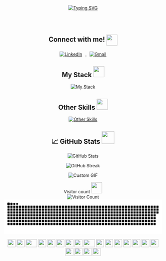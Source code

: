 <div align="center">

  <!-- Typing SVG -->
  <a href="https://git.io/typing-svg">
    <img src="https://readme-typing-svg.demolab.com?font=Fira+Code&weight=600&size=40&duration=3000&pause=800&color=e38c14&center=true&vCenter=true&width=1000&lines=Hi%2C+I'm+Billy;I'm+a+Full+Stack+Software+Engineer;I+like+to+create+cool+things" alt="Typing SVG" />
  </a>
  
  <br><br>

  <!-- Connect with me section -->
 <h2 align="center">Connect with me! 
  <img src="https://cultofthepartyparrot.com/parrots/hd/stableparrot.gif" width="35" height="35" style="vertical-align: middle;"/>
</h2>

<p align="center">
  <a href="https://www.linkedin.com/in/billystorm/" target="_blank">
    <img src="https://github.com/user-attachments/assets/b199ea1f-703c-42c4-83aa-2a156a276857" alt="LinkedIn" height="50" width="50" style="vertical-align: middle; margin-right: 10px;"/>
  </a>

  <a href="mailto:your-billstormbiz@gmail.com">
    <img src="https://skillicons.dev/icons?i=gmail" alt="Gmail" height="50" width="50" style="vertical-align: middle; margin-left: 10px;"/>
  </a>
</p>


  <!-- My Stack section -->
  <h2>My Stack 
    <img src="https://cultofthepartyparrot.com/parrots/hd/dealwithitnowparrot.gif" width="35" height="35" />
  </h2>

  <p>
    <a href="https://skillicons.dev">
      <img src="https://skillicons.dev/icons?i=js,html,css,bootstrap,react,python,flask" alt="My Stack" />
    </a>
  </p>

  <!-- Other Skills section -->
  <h2>Other Skills 
    <img src="https://cultofthepartyparrot.com/parrots/hd/mustacheparrot.gif" width="35" height="35"/>
  </h2>

  <p>
    <a href="https://skillicons.dev">
      <img src="https://skillicons.dev/icons?i=github,git,jest,bash,figma,postman" alt="Other Skills" />
    </a>
  </p>

  <!-- GitHub Stats section -->
  <h2>📈 GitHub Stats 
    <img src="https://cultofthepartyparrot.com/parrots/hd/laptop_parrot.gif" width="40" height="40"/>
  </h2>

  <p>
    <img src="https://github-readme-stats.vercel.app/api?username=BillyStorm01&theme=dark&rank_icon=github" width="500" alt="GitHub Stats"/>
  </p>
  
  <p>
    <img src="https://github-readme-streak-stats.herokuapp.com/?user=billystorm01&theme=dark" width="500" alt="GitHub Streak"/>
  </p>
  
  <p>
    <img src="https://user-images.githubusercontent.com/74038190/212284136-03988914-d899-44b4-b1d9-4eeccf656e44.gif" width="500" alt="Custom GIF"/>
  </p>

  <!-- Visitor Count section -->
  <p>
    Visitor count 
    <img src="https://cultofthepartyparrot.com/parrots/hd/mustacheparrot.gif" width="35" height="35"/>
    <br>
    <img src="https://profile-counter.glitch.me/_billystorm01/count.svg" alt="Visitor Count" /><br>
    <a href="#"><img src="contributions.svg" alt="Contributions"/></a>
  </p>

  <!-- Fun Parrots section -->
  <div>
    <img src="https://cultofthepartyparrot.com/parrots/hd/githubparrot.gif" width="25" height="25" />
    <img src="https://cultofthepartyparrot.com/flags/hd/iranparrot.gif" width="25" height="25" />
    <img src="https://cultofthepartyparrot.com/parrots/asyncparrot.gif" width="36" height="25" />
    <img src="https://cultofthepartyparrot.com/parrots/hd/60fpsparrot.gif" width="25" height="25" />
    <img src="https://cultofthepartyparrot.com/parrots/hd/jumpingparrot.gif" width="25" height="25" />
    <img src="https://cultofthepartyparrot.com/parrots/hd/opensourceparrot.gif" width="25" height="25" />
    <img src="https://cultofthepartyparrot.com/parrots/hd/hypnoparrotlight.gif" width="25" height="25" />
    <img src="https://cultofthepartyparrot.com/parrots/databaseparrot.gif" width="25" height="25" />
    <img src="https://cultofthepartyparrot.com/parrots/fixparrot.gif" width="36" height="25" />
    <img src="https://cultofthepartyparrot.com/parrots/hd/laptop_parrot.gif" width="25" height="25" />
    <img src="https://cultofthepartyparrot.com/parrots/hd/spinningparrot.gif" width="25" height="25" />
    <img src="https://cultofthepartyparrot.com/parrots/hd/levitationparrot.gif" width="25" height="25" />
    <img src="https://cultofthepartyparrot.com/parrots/hd/meldparrot.gif" width="25" height="25" />
    <img src="https://cultofthepartyparrot.com/parrots/slomoparrot.gif" width="25" height="25" />
    <img src="https://cultofthepartyparrot.com/parrots/hd/moonwalkingparrot.gif" width="25" height="25" />
    <img src="https://cultofthepartyparrot.com/parrots/hd/scienceparrot.gif" width="25" height="25" />
    <img src="https://cultofthepartyparrot.com/parrots/hd/pirateparrot.gif" width="25" height="25" />
    <img src="https://cultofthepartyparrot.com/parrots/hd/footballparrot.gif" width="25" height="25" />
    <img src="https://cultofthepartyparrot.com/parrots/hd/illuminatiparrot.gif" width="25" height="25" />
    <img src="https://cultofthepartyparrot.com/parrots/hd/hypnoparrotdark.gif" width="25" height="25" />
  </div>

</div>
